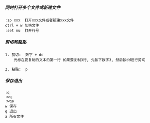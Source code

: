 ##### 同时打开多个文件或新建文件
    :sp xxx  打开xxx文件或者新建xxx文件
    ctrl + w 切换文件
    :set nu  打开行号
    
##### 剪切和黏贴
    1. 剪切:  数字 + dd
        光标在要复制的文本的第一行 如果要复制3行, 先按下数字3, 然后按dd进行剪切
    
    2. 粘贴:  p
    
##### 保存退出
    :q
    :wq
    :wqa
    w 保存
    q 退出
    a 所有文件